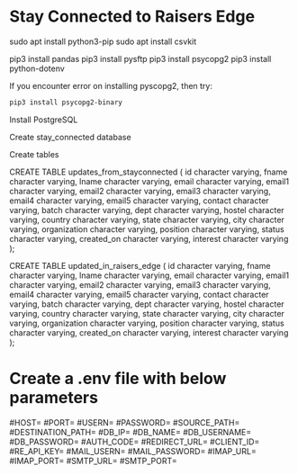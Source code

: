 # Stay Connected to Raisers Edge

sudo apt install python3-pip
sudo apt install csvkit

pip3 install pandas
pip3 install pysftp
pip3 install psycopg2
pip3 install python-dotenv

If you encounter error on installing pyscopg2, then try:

```bash
pip3 install psycopg2-binary
```

Install PostgreSQL

Create stay_connected database

Create tables

CREATE TABLE updates_from_stayconnected
(
    id character varying,
    fname character varying,
    lname character varying,
    email character varying,
    email1 character varying,
    email2 character varying,
    email3 character varying,
    email4 character varying,
    email5 character varying,
    contact character varying,
    batch character varying,
    dept character varying,
    hostel character varying,
    country character varying,
    state character varying,
    city character varying,
    organization character varying,
    position character varying,
    status character varying,
    created_on character varying,
    interest character varying
);

CREATE TABLE updated_in_raisers_edge
(
    id character varying,
    fname character varying,
    lname character varying,
    email character varying,
    email1 character varying,
    email2 character varying,
    email3 character varying,
    email4 character varying,
    email5 character varying,
    contact character varying,
    batch character varying,
    dept character varying,
    hostel character varying,
    country character varying,
    state character varying,
    city character varying,
    organization character varying,
    position character varying,
    status character varying,
    created_on character varying,
    interest character varying
);

# Create a .env file with below parameters
#HOST=
#PORT=
#USERN=
#PASSWORD=
#SOURCE_PATH=
#DESTINATION_PATH=
#DB_IP=
#DB_NAME=
#DB_USERNAME=
#DB_PASSWORD=
#AUTH_CODE=
#REDIRECT_URL=
#CLIENT_ID=
#RE_API_KEY=
#MAIL_USERN=
#MAIL_PASSWORD=
#IMAP_URL=
#IMAP_PORT=
#SMTP_URL=
#SMTP_PORT=